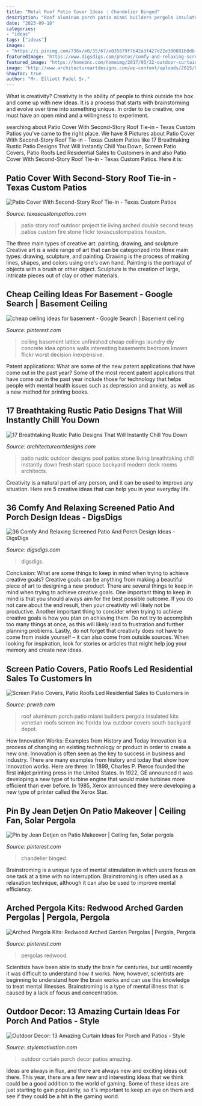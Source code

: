 ```yaml
---
title: "Metal Roof Patio Cover Ideas : Chandelier Binged"
description: "Roof aluminum porch patio miami builders pergola insulated kits venetian roofs screen inc florida low outdoor covers south backyard depot"
date: "2023-09-18"
categories:
- "ideas"
tags: ["ideas"]
images:
- "https://i.pinimg.com/736x/e0/35/67/e035679f7b42a3f427d22e300881b0db.jpg"
featuredImage: "https://www.digsdigs.com/photos/comfy-and-relaxing-screened-patio-design-ideas-2.jpg"
featured_image: "https://homebnc.com/homeimg/2017/05/22-outdoor-curtain-ideas-homebnc.jpg"
image: "http://www.architectureartdesigns.com/wp-content/uploads/2015/08/17-Breathtaking-Rustic-Patio-Designs-That-Will-Instantly-Chill-You-Down-13.jpg"
ShowToc: true
author: "Mr. Elliott Fadel Sr."
---
```



What is creativity?
Creativity is the ability of people to think outside the box and come up with new ideas. It is a process that starts with brainstorming and evolve over time into something unique. In order to be creative, one must have an open mind and a willingness to experiment.

	

		
searching about Patio Cover With Second-Story Roof Tie-in - Texas Custom Patios you've came to the right place. We have 8 Pictures about Patio Cover With Second-Story Roof Tie-in - Texas Custom Patios like 17 Breathtaking Rustic Patio Designs That Will Instantly Chill You Down, Screen Patio Covers, Patio Roofs Led Residential Sales to Customers in and also Patio Cover With Second-Story Roof Tie-in - Texas Custom Patios. Here it is:
		
    
## Patio Cover With Second-Story Roof Tie-in - Texas Custom Patios

<img loading=lazy src="https://texascustompatios.com/wp-content/uploads/2015/02/kjones2.jpg" onerror="this.onerror=null;this.src='https://tse1.mm.bing.net/th?id=OIP.ofDlxzZJdg-kWjU90_wQ5AHaFc&amp;pid=15.1';" alt="Patio Cover With Second-Story Roof Tie-in - Texas Custom Patios">

_Source: texascustompatios.com_

>patio story roof outdoor project tie living arched double second texas patios custom fire stone flickr texascustompatios houston. 

	

The three main types of creative art: painting, drawing, and sculpture
Creative art is a wide range of art that can be categorized into three main types: drawing, sculpture, and painting. Drawing is the process of making lines, shapes, and colors using one's own hand. Painting is the portrayal of objects with a brush or other object. Sculpture is the creation of large, intricate pieces out of clay or other materials.

    
## Cheap Ceiling Ideas For Basement - Google Search | Basement Ceiling

<img loading=lazy src="https://i.pinimg.com/736x/b7/13/d4/b713d4a2d5eb0d03ece021360ba8cd1c--cheap-basement-ceiling-ideas-unfinished-basement-ceiling.jpg" onerror="this.onerror=null;this.src='https://tse3.mm.bing.net/th?id=OIP.jBqGFJtx_L4w9iSI01p3lAHaFj&amp;pid=15.1';" alt="cheap ceiling ideas for basement - Google Search | Basement ceiling">

_Source: pinterest.com_

>ceiling basement lattice unfinished cheap ceilings laundry diy concrete idea options walls interesting basements bedroom known flickr worst decision inexpensive. 

	

Patent applications: What are some of the new patent applications that have come out in the past year?
Some of the most recent patent applications that have come out in the past year include those for technology that helps people with mental health issues such as depression and anxiety, as well as a new method for printing books.

    
## 17 Breathtaking Rustic Patio Designs That Will Instantly Chill You Down

<img loading=lazy src="http://www.architectureartdesigns.com/wp-content/uploads/2015/08/17-Breathtaking-Rustic-Patio-Designs-That-Will-Instantly-Chill-You-Down-13.jpg" onerror="this.onerror=null;this.src='https://tse2.mm.bing.net/th?id=OIP.zGqhs2ekDiBU438p-YgAfwHaFj&amp;pid=15.1';" alt="17 Breathtaking Rustic Patio Designs That Will Instantly Chill You Down">

_Source: architectureartdesigns.com_

>patio rustic outdoor designs pool patios stone living breathtaking chill instantly down fresh start space backyard modern deck rooms architects. 

	

Creativity is a natural part of any person, and it can be used to improve any situation. Here are 5 creative ideas that can help you in your everyday life.

    
## 36 Comfy And Relaxing Screened Patio And Porch Design Ideas - DigsDigs

<img loading=lazy src="https://www.digsdigs.com/photos/comfy-and-relaxing-screened-patio-design-ideas-2.jpg" onerror="this.onerror=null;this.src='https://tse1.mm.bing.net/th?id=OIP.PC3QmR3Mxkt6Rwh-BC-ZFQAAAA&amp;pid=15.1';" alt="36 Comfy And Relaxing Screened Patio And Porch Design Ideas - DigsDigs">

_Source: digsdigs.com_

>digsdigs. 

	

Conclusion: What are some things to keep in mind when trying to achieve creative goals?
Creative goals can be anything from making a beautiful piece of art to designing a new product. There are several things to keep in mind when trying to achieve creative goals. One important thing to keep in mind is that you should always aim for the best possible outcome. If you do not care about the end result, then your creativity will likely not be productive. Another important thing to consider when trying to achieve creative goals is how you plan on achieving them. Do not try to accomplish too many things at once, as this will likely lead to frustration and further planning problems. Lastly, do not forget that creativity does not have to come from inside yourself – it can also come from outside sources. When looking for inspiration, look for stories or articles that might help jog your memory and create new ideas.

    
## Screen Patio Covers, Patio Roofs Led Residential Sales To Customers In

<img loading=lazy src="http://ww1.prweb.com/prfiles/2013/06/17/11470972/get-attachment.aspx.jpeg" onerror="this.onerror=null;this.src='https://tse4.mm.bing.net/th?id=OIP.RlxYtzqwqthToOR3En7MSgHaHN&amp;pid=15.1';" alt="Screen Patio Covers, Patio Roofs Led Residential Sales to Customers in">

_Source: prweb.com_

>roof aluminum porch patio miami builders pergola insulated kits venetian roofs screen inc florida low outdoor covers south backyard depot. 

	

How Innovation Works: Examples from History and Today
Innovation is a process of changing an existing technology or product in order to create a new one. Innovation is often seen as the key to success in business and industry. There are many examples from history and today that show how innovation works. Here are three: 
In 1899, Charles P. Pierce founded the first inkjet printing press in the United States.
In 1922, GE announced it was developing a new type of turbine engine that would make turbines more efficient than ever before. 
In 1985, Xerox announced they were developing a new type of printer called the Xerox Star.

    
## Pin By Jean Detjen On Patio Makeover | Ceiling Fan, Solar Pergola

<img loading=lazy src="https://i.pinimg.com/736x/f6/51/88/f651880bb9f35fb83883790d62938366--outdoor-ceiling-fans-austin-tx.jpg" onerror="this.onerror=null;this.src='https://tse2.mm.bing.net/th?id=OIP.M02r-iFFqYFouV3AYNTcAQHaJ3&amp;pid=15.1';" alt="Pin by Jean Detjen on Patio Makeover | Ceiling fan, Solar pergola">

_Source: pinterest.com_

>chandelier binged. 

	

Brainstroming is a unique type of mental stimulation in which users focus on one task at a time with no interruption. Brainstroming is often used as a relaxation technique, although it can also be used to improve mental efficiency.

    
## Arched Pergola Kits: Redwood Arched Garden Pergolas | Pergola, Pergola

<img loading=lazy src="https://i.pinimg.com/736x/e0/35/67/e035679f7b42a3f427d22e300881b0db.jpg" onerror="this.onerror=null;this.src='https://tse1.mm.bing.net/th?id=OIP.VkmIQp7L8m3dX6Wqp21U1QHaHs&amp;pid=15.1';" alt="Arched Pergola Kits: Redwood Arched Garden Pergolas | Pergola, Pergola">

_Source: pinterest.com_

>pergolas redwood. 

	

Scientists have been able to study the brain for centuries, but until recently it was difficult to understand how it works. Now, however, scientists are beginning to understand how the brain works and can use this knowledge to treat mental illnesses. Brainstroming is a type of mental illness that is caused by a lack of focus and concentration.

    
## Outdoor Decor: 13 Amazing Curtain Ideas For Porch And Patios - Style

<img loading=lazy src="https://homebnc.com/homeimg/2017/05/22-outdoor-curtain-ideas-homebnc.jpg" onerror="this.onerror=null;this.src='https://tse3.mm.bing.net/th?id=OIP._mL1Lv49XPeDObuYcIDHSgHaKo&amp;pid=15.1';" alt="Outdoor Decor: 13 Amazing Curtain Ideas for Porch and Patios - Style">

_Source: stylemotivation.com_

>outdoor curtain porch decor patios amazing. 

	

Ideas are always in flux, and there are always new and exciting ideas out there. This year, there are a few new and interesting ideas that we think could be a good addition to the world of gaming. Some of these ideas are just starting to gain popularity, so it's important to keep an eye on them and see if they could be a hit in the gaming world.

